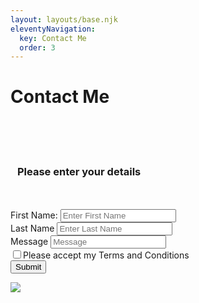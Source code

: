 ```yaml
---
layout: layouts/base.njk
eleventyNavigation:
  key: Contact Me
  order: 3
---
```

# Contact Me
<div class="container-fluid">
  <div class="row">
    <div class="col-sm-6">
      <div class="container form col-sm-12">
        <br />
        <div class="panel-group">
          <br />
          <div class="panel panel-default">
            <br />
            <div class="panel">
              <h3 style="padding-left: 11px;">Please enter your details</h3>
            </div>
            <br />
            <div class="panel-body">
              <br />
              <form class="was-validated" netlify="">
                <div class="form-group">
                  <label for="name" class="form-label">First Name:</label>
                  <input
                    required=""
                    type="text"
                    id="name"
                    class="form-control"
                    name="f-name"
                    placeholder="Enter First Name"
                  />
                </div>
                <div class="form-group">
                  <label for="name" class="form-label">Last Name</label>
                  <input
                    required=""
                    type="text"
                    id="name"
                    class="form-control"
                    name="l-name"
                    placeholder="Enter Last Name"
                  />
                </div>
                <div class="form-group">
                  <label for="textarea" class="form-label">Message</label>
                  <input
                    required=""
                    type="textarea"
                    id="name"
                    class="form-control"
                    name="name"
                    placeholder="Message"
                  />
                </div>
                <div class="checkbox">
                  <label class="form-label"
                    ><input
                      type="checkbox"
                      id="terms-flag"
                      name="terms-flag"
                    />Please accept my Terms and Conditions</label
                  >
                </div>
                <button type="submit" class="btn btn-default">Submit</button>
              </form>
            </div>
          </div>
        </div>
      </div>
    </div>
    <div class="col-sm-6">
      <img src="../img/portrait.svg" />
    </div>
  </div>
</div>